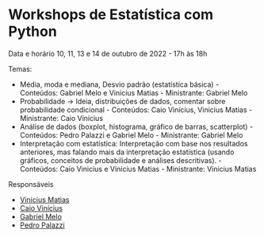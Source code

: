 # Workshops de Estatística com Python

Data e horário
10, 11, 13 e 14 de outubro de 2022 - 17h às 18h

Temas:

- Média, moda e mediana, Desvio padrão (estatística básica) - Conteúdos: Gabriel Melo e Vinicius Matias - Ministrante: Gabriel Melo
- Probabilidade -> Ideia, distribuições de dados, comentar sobre probabilidade condicional - Conteúdos: Caio Vinícius, Vinicius Matias - Ministrante: Caio Vinícius
- Análise de dados (boxplot, histograma, gráfico de barras, scatterplot) - Conteúdos: Pedro Palazzi e Gabriel Melo - Ministrante: Gabriel Melo
- Interpretação com estatística: Interpretação com base nos resultados anteriores, mas falando mais da interpretação estatística (usando gráficos, conceitos de probabilidade e análises descritivas). - Conteúdos: Caio Vinicius e Vinicius Matias - Ministrante: Vinicius Matias


Responsáveis

- [Vinicius Matias](https://github.com/matiasvinicius)
- [Caio Vinícius](https://github.com/Caio5072)
- [Gabriel Melo](https://github.com/gabrielMelo42)
- [Pedro Palazzi](https://github.com/RidenLiliith)